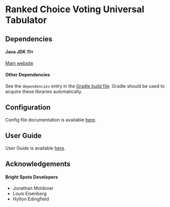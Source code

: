 # Ranked Choice Voting Universal Tabulator

## Dependencies

#### Java JDK 11+
[Main website](https://jdk.java.net/)

#### Other Dependencies
See the `dependencies` entry in the [Gradle build file](build.gradle). Gradle should be used to acquire these libraries automatically.

## Configuration
Config file documentation is available [here](src/main/resources/network/brightspots/rcv/config_file_documentation.txt).

## User Guide
User Guide is available [here](UserGuide.txt).

## Acknowledgements
#### Bright Spots Developers
- Jonathan Moldover
- Louis Eisenberg
- Hylton Edingfield
